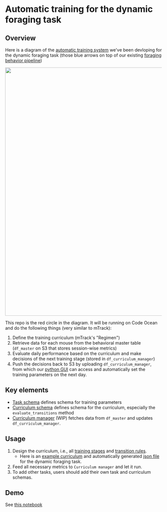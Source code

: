 # Automatic training for the dynamic foraging task

## Overview

Here is a diagram of the [automatic training system](https://github.com/AllenNeuralDynamics/aind-behavior-blog/issues/73) we've been devloping for the dynamic foraging task (those blue arrows on top of our existing [foraging behavior pipeline](https://github.com/AllenNeuralDynamics/aind-foraging-behavior-bonsai-trigger-pipeline))

<img src="https://github.com/AllenNeuralDynamics/aind-foraging-behavior-bonsai-automatic-training/assets/24734299/1a0aded6-c211-4e5d-95e6-f3fa988c2424" width="800">

This repo is the red circle in the diagram. It will be running on Code Ocean and do the following things (very similar to mTrack):
1. Define the training curriculum (mTrack's "Regimen")
2. Retrieve data for each mouse from the behavioral master table (`df_master` on S3 that stores session-wise metrics)
3. Evaluate daily performance based on the curriculum and make decisions of the next training stage (stored in `df_curriculum_manager`)
4. Push the decisions back to S3 by uploading `df_curriculum_manager`, from which our [python GUI](https://github.com/AllenNeuralDynamics/dynamic-foraging-task) can access and automatically set the training parameters on the next day.

## Key elements
- [Task schema](https://github.com/AllenNeuralDynamics/aind-foraging-behavior-bonsai-automatic-training/blob/main/code/dynamic_foraging_curriculum/schema/task.py) defines schema for training parameters
- [Curriculum schema](https://github.com/AllenNeuralDynamics/aind-foraging-behavior-bonsai-automatic-training/blob/main/code/dynamic_foraging_curriculum/schema/curriculum.py) defines schema for the curriculum, especially the `evaluate_transitions` method
- [Curriculum manager](https://github.com/AllenNeuralDynamics/aind-foraging-behavior-bonsai-automatic-training/blob/main/code/dynamic_foraging_curriculum/automation.py)  (WIP) fetches data from `df_master` and updates `df_curriculum_manager`.

## Usage
1. Design the curriculum, i.e., all [training stages](https://github.com/AllenNeuralDynamics/aind-foraging-behavior-bonsai-automatic-training/blob/ae4692e523f0dfa14448bdf5693c1338287b4fb1/code/dynamic_foraging_curriculum/curriculums/coupled_baiting.py#L198-L203) and [transition rules](https://github.com/AllenNeuralDynamics/aind-foraging-behavior-bonsai-automatic-training/blob/ae4692e523f0dfa14448bdf5693c1338287b4fb1/code/dynamic_foraging_curriculum/curriculums/coupled_baiting.py#L222-L246).
   - Here is an [example curriculum](https://github.com/AllenNeuralDynamics/aind-foraging-behavior-bonsai-automatic-training/blob/main/code/dynamic_foraging_curriculum/curriculums/coupled_baiting.py) and automatically generated [json file](https://github.com/AllenNeuralDynamics/aind-foraging-behavior-bonsai-automatic-training/blob/main/code/dynamic_foraging_curriculum/curriculums/curriculum_Coupled%20Baiting_0.1.json) for the dynamic foraging task.
3. Feed all necessary metrics to `Curriculum manager` and let it run.
4. To add other tasks, users should add their own task and curriculum schemas.

## Demo

See [this notebook](https://nbviewer.org/github/AllenNeuralDynamics/aind-foraging-behavior-bonsai-automatic-training/blob/main/code/dynamic_foraging_curriculum/demo.ipynb)

